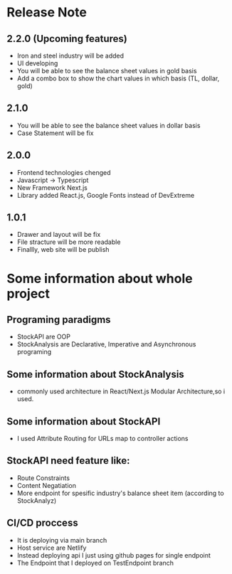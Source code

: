 # Release Note

## 2.2.0 (Upcoming features) 
- Iron and steel industry will be added
- UI developing
- You will be able to see the balance sheet values ​​in gold basis
- Add a combo box to show the chart values ​​in which basis (TL, dollar, gold)


## 2.1.0 
- You will be able to see the balance sheet values ​​in dollar basis
- Case Statement will be fix

## 2.0.0
- Frontend technologies chenged
- Javascript -> Typescript
- New Framework Next.js 
- Library added React.js, Google Fonts instead of DevExtreme

## 1.0.1
- Drawer and layout will be fix
- File stracture will be more readable
- Finallly, web site will be publish

# Some information about whole project

## Programing paradigms
- StockAPI are OOP
- StockAnalysis are Declarative, Imperative and Asynchronous  programing

## Some information about StockAnalysis
- commonly used architecture in React/Next.js Modular Architecture,so i used.

## Some information about StockAPI
- I used Attribute Routing for URLs map to controller actions

## StockAPI need feature like:
- Route Constraints
- Content Negatiation
- More endpoint for spesific industry's balance sheet item (according to StockAnalyz)

## CI/CD proccess
- It is deploying via main branch
- Host service are Netlify
- Instead deploying api I just using github pages for single endpoint
- The Endpoint that I deployed on TestEndpoint branch


